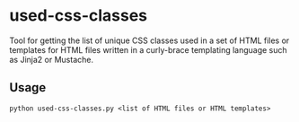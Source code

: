 # used-css-classes

Tool for getting the list of unique CSS classes used in a set of HTML files or
templates for HTML files written in a curly-brace templating language such as
Jinja2 or Mustache.

## Usage

```
python used-css-classes.py <list of HTML files or HTML templates>
```
